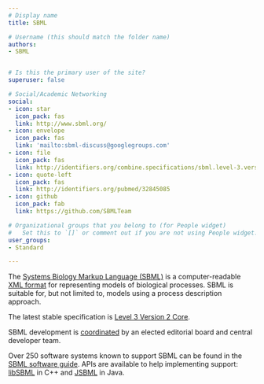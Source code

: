 ```yaml
---
# Display name
title: SBML

# Username (this should match the folder name)
authors:
- SBML


# Is this the primary user of the site?
superuser: false

# Social/Academic Networking
social:
- icon: star
  icon_pack: fas
  link: http://www.sbml.org/
- icon: envelope
  icon_pack: fas
  link: 'mailto:sbml-discuss@googlegroups.com'
- icon: file
  icon_pack: fas
  link: http://identifiers.org/combine.specifications/sbml.level-3.version-2.core.release-2
- icon: quote-left
  icon_pack: fas
  link: http://identifiers.org/pubmed/32845085
- icon: github
  icon_pack: fab
  link: https://github.com/SBMLTeam

# Organizational groups that you belong to (for People widget)
#   Set this to `[]` or comment out if you are not using People widget.
user_groups:
- Standard

---
```


The <a rel="nofollow" class="external text" href="http://sbml.org"> Systems Biology Markup Language (SBML)</a> is a computer-readable <a rel="nofollow" class="external text" href="http://www.w3.org/XML/">  XML format</a> for representing models of biological processes. SBML is suitable for, but not limited to,  models using a process description approach.

The latest stable specification is <a rel="nofollow" class="external text" href="http://sbml.org/Documents/Specifications"> Level 3 Version 2 Core</a>.

SBML development is <a rel="nofollow" class="external text" href="http://sbml.org/About"> coordinated</a> by an elected editorial board and central developer team.

Over 250 software systems known to support SBML can be found in the <a rel="nofollow" class="external text" href="http://sbml.org/SBML_Software_Guide"> SBML software guide</a>.  APIs are available to help implementing support: <a rel="nofollow" class="external text" href="http://sbml.org/Software/libSBML"> libSBML</a> in C++ and <a rel="nofollow" class="external text" href="http://sbml.org/Software/JSBML"> JSBML</a> in Java.